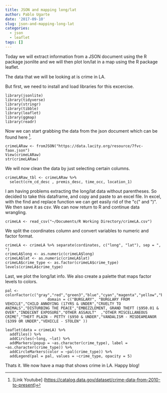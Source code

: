 ```yaml
---
title: JSON and mapping long/lat
author: Pablo Ugarte
date: '2017-09-10'
slug: json-and-mapping-long-lat
categories:
  - json
  - leaflet
tags: []
---
```


Today we will extract information from a JSON document using the R package jsonlite and we will then plot lon/lat in a map using the R package leaflet.

The data that we will be looking at is crime in LA.

But first, we need to install and load libraries for this excercise.

```{r}
library(jsonlite)
library(tidyverse)
library(stringr)
library(tibble)
library(leaflet)
library(ggmap)
library(readr)
```

Now we can start grabbing the data from the json document which can be found here [^1].

```{r}
crimeLARaw <- fromJSON("https://data.lacity.org/resource/7fvc-faax.json")
View(crimeLARaw)
str(crimeLARaw)
```

We will now clean the data by just selecting certain columns.

```{r}
crimeLARaw_tbl <- crimeLARaw %>% 
  select(crm_cd_desc , premis_desc, time_occ, location_1)
```

I am having problems extracting the long/lat data without parentheses. So decided to take this dataframe, and copy and paste to an excel file. 
In excel, with the find and replace function we can get easily rid of the "c(" and ")". We then save it as csv. 
We can now return to R and continue data wrangling.

```{r}
crimeLA <- read_csv("~/Documents/R Working Directory/crimeLA.csv")
```

We split the coordinates column and convert variables to numeric and factor format.

```{r}
crimeLA <- crimeLA %>% separate(cordinates, c("long", "lat"), sep = ", ")
crimeLA$long <- as.numeric(crimeLA$long) 
crimeLA$lat <- as.numeric(crimeLA$lat)
crimeLA$crime_type <- as.factor(crimeLA$crime_type)
levels(crimeLA$crime_type)
```

Last, we plot the long/lat info. We also create a palette that maps factor levels to colors.

```{r}
pal <- colorFactor(c("gray","red","green3","blue","cyan","magenta","yellow","black"),
                   domain = c("BURGLARY", "BURGLARY FROM VEHICLE","CHILD ANNOYING (17YRS & UNDER","CRUELTY TO ANIMALS","DISTURBING THE PEACE","EMBEZZLEMENT, GRAND THEFT ($950.01 & OVER","INDECENT EXPOSURE","OTHER ASSAULT"  ,"OTHER MISCELLANEOUS CRIME","THEFT PLAIN - PETTY ($950 & UNDER","VANDALISM - MISDEAMEANOR ($399 OR UNDER","VEHICLE - STOLEN" ))

leaflet(data = crimeLA) %>% 
  addTiles() %>%
  addCircles(~long, ~lat) %>% 
  addMarkers(popup = ~as.character(crime_type), label = ~as.character(crime_type)) %>%
  addCircleMarkers(color = ~pal(crime_type)) %>%
  addLegend(pal = pal, values = ~crime_type, opacity = 5)
```

Thats it. We now have a map that shows crime in LA. Happy blog!

[^1]: [Link Youtube] (https://catalog.data.gov/dataset/crime-data-from-2010-to-present)
